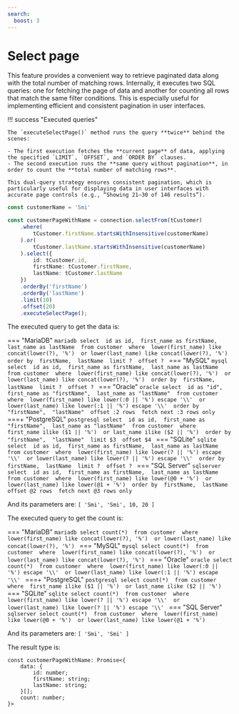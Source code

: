 ```yaml
---
search:
  boost: 3
---
```

# Select page

This feature provides a convenient way to retrieve paginated data along with the total number of matching rows. Internally, it executes two SQL queries: one for fetching the page of data and another for counting all rows that match the same filter conditions. This is especially useful for implementing efficient and consistent pagination in user interfaces.

!!! success "Executed queries"

    The `executeSelectPage()` method runs the query **twice** behind the scenes:

    - The first execution fetches the **current page** of data, applying the specified `LIMIT`, `OFFSET`, and `ORDER BY` clauses.
    - The second execution runs the **same query without pagination**, in order to count the **total number of matching rows**.

    This dual-query strategy ensures consistent pagination, which is particularly useful for displaying data in user interfaces with accurate page controls (e.g., “Showing 21–30 of 146 results”).

```ts
const customerName = 'Smi'

const customerPageWithName = connection.selectFrom(tCustomer)
    .where(
        tCustomer.firstName.startsWithInsensitive(customerName)
    ).or(
        tCustomer.lastName.startsWithInsensitive(customerName)
    ).select({
        id: tCustomer.id,
        firstName: tCustomer.firstName,
        lastName: tCustomer.lastName
    })
    .orderBy('firstName')
    .orderBy('lastName')
    .limit(10)
    .offset(20)
    .executeSelectPage();
```

The executed query to get the data is:

=== "MariaDB"
    ```mariadb
    select 
        id as id, 
        first_name as firstName, 
        last_name as lastName 
    from customer 
    where 
           lower(first_name) like concat(lower(?), '%') 
        or lower(last_name) like concat(lower(?), '%') 
    order by 
        firstName, 
        lastName 
    limit ? 
    offset ?
    ```
=== "MySQL"
    ```mysql
    select 
        id as id, 
        first_name as firstName, 
        last_name as lastName 
    from customer 
    where 
           lower(first_name) like concat(lower(?), '%') 
        or lower(last_name) like concat(lower(?), '%') 
    order by 
        firstName, 
        lastName 
    limit ? 
    offset ?
    ```
=== "Oracle"
    ```oracle
    select 
        id as "id", 
        first_name as "firstName", 
        last_name as "lastName" 
    from customer 
    where 
           lower(first_name) like lower(:0 || '%') escape '\\' 
        or lower(last_name) like lower(:1 || '%') escape '\\' 
    order by 
        "firstName", 
        "lastName" 
    offset :2 rows 
    fetch next :3 rows only
    ```
===+ "PostgreSQL"
    ```postgresql
    select 
        id as id, 
        first_name as "firstName", 
        last_name as "lastName" 
    from customer 
    where 
           first_name ilike ($1 || '%') 
        or last_name ilike ($2 || '%') 
    order by 
        "firstName", 
        "lastName" 
    limit $3 
    offset $4
    ```
=== "SQLite"
    ```sqlite
    select 
        id as id, 
        first_name as firstName, 
        last_name as lastName 
    from customer 
    where 
           lower(first_name) like lower(? || '%') escape '\\' 
        or lower(last_name) like lower(? || '%') escape '\\' 
    order by 
        firstName, 
        lastName 
    limit ? 
    offset ?
    ```
=== "SQL Server"
    ```sqlserver
    select 
        id as id, 
        first_name as firstName, 
        last_name as lastName 
    from customer 
    where 
           lower(first_name) like lower(@0 + '%') 
        or lower(last_name) like lower(@1 + '%') 
    order by 
        firstName, 
        lastName 
    offset @2 rows 
    fetch next @3 rows only
    ```

And its parameters are: `[ 'Smi', 'Smi', 10, 20 ]`

The executed query to get the count is:

=== "MariaDB"
    ```mariadb
    select count(*) 
    from customer 
    where 
           lower(first_name) like concat(lower(?), '%') 
        or lower(last_name) like concat(lower(?), '%')
    ```
=== "MySQL"
    ```mysql
    select count(*) 
    from customer 
    where 
           lower(first_name) like concat(lower(?), '%') 
        or lower(last_name) like concat(lower(?), '%')
    ```
=== "Oracle"
    ```oracle
    select count(*) 
    from customer 
    where 
           lower(first_name) like lower(:0 || '%') escape '\\' 
        or lower(last_name) like lower(:1 || '%') escape '\\'
    ```
===+ "PostgreSQL"
    ```postgresql
    select count(*) 
    from customer 
    where 
           first_name ilike ($1 || '%') 
        or last_name ilike ($2 || '%')
    ```
=== "SQLite"
    ```sqlite
    select count(*) 
    from customer 
    where 
           lower(first_name) like lower(? || '%') escape '\\' 
        or lower(last_name) like lower(? || '%') escape '\\'
    ```
=== "SQL Server"
    ```sqlserver
    select count(*) 
    from customer 
    where 
           lower(first_name) like lower(@0 + '%') 
        or lower(last_name) like lower(@1 + '%')
    ```

And its parameters are: `[ 'Smi', 'Smi' ]`

The result type is:
```tsx
const customerPageWithName: Promise<{
    data: {
        id: number;
        firstName: string;
        lastName: string;
    }[];
    count: number;
}>
```

